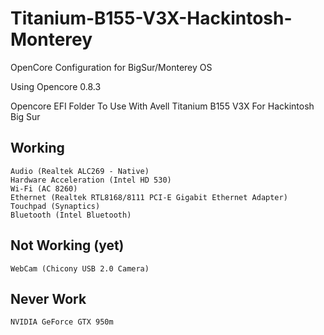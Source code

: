 # Titanium-B155-V3X-Hackintosh-Monterey
OpenCore Configuration for BigSur/Monterey OS

Using Opencore 0.8.3

Opencore EFI Folder To Use With Avell Titanium B155 V3X For Hackintosh Big Sur


## Working
    Audio (Realtek ALC269 - Native)
    Hardware Acceleration (Intel HD 530)
    Wi-Fi (AC 8260)
    Ethernet (Realtek RTL8168/8111 PCI-E Gigabit Ethernet Adapter)
    Touchpad (Synaptics)
    Bluetooth (Intel Bluetooth)

##  Not Working (yet)
    WebCam (Chicony USB 2.0 Camera)

##  Never Work
    NVIDIA GeForce GTX 950m
